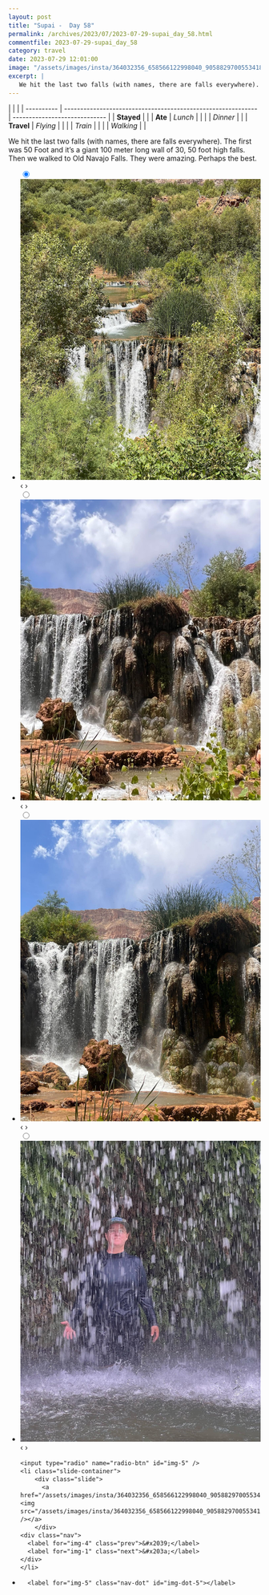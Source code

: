 ```yaml
---
layout: post
title: "Supai -  Day 58"
permalink: /archives/2023/07/2023-07-29-supai_day_58.html
commentfile: 2023-07-29-supai_day_58
category: travel
date: 2023-07-29 12:01:00
image: "/assets/images/insta/364032356_658566122998040_905882970055341838_n_18360839155064682.jpg"
excerpt: |
   We hit the last two falls (with names, there are falls everywhere). The first was 50 Foot and it’s a giant 100 meter long wall of 30, 50 foot high falls. Then we walked to Old Navajo Falls. They were amazing. Perhaps the best.
---
```


|            |                                                              |
| ---------- | ------------------------------------------------------------ | ----------------------------- |
| **Stayed** |  |
| **Ate**    | _Lunch_                                                      |          |
|            | _Dinner_                                                     |          |
| **Travel** | _Flying_                                                     |          |
|            | _Train_                                                      |          |
|            | _Walking_                                                    |          |


 We hit the last two falls (with names, there are falls everywhere). The first was 50 Foot and it’s a giant 100 meter long wall of 30, 50 foot high falls. Then we walked to Old Navajo Falls. They were amazing. Perhaps the best.


<ul class="slides">
    <input type="radio" name="radio-btn" id="img-1" checked="checked" />
    <li class="slide-container">
        <div class="slide">
          <a href="/assets/images/insta/364267704_964477748160005_9121328395305842805_n_18012156340755358.jpg"><img src="/assets/images/insta/364267704_964477748160005_9121328395305842805_n_18012156340755358.jpg" /></a>
        </div>
    <div class="nav">
      <label for="img-5" class="prev">&#x2039;</label>
      <label for="img-2" class="next">&#x203a;</label>
    </div>
    </li>
        <input type="radio" name="radio-btn" id="img-2"  />
    <li class="slide-container">
        <div class="slide">
          <a href="/assets/images/insta/363783213_814584853463881_2204732152063862474_n_17980758335349105.jpg"><img src="/assets/images/insta/363783213_814584853463881_2204732152063862474_n_17980758335349105.jpg" /></a>
        </div>
    <div class="nav">
      <label for="img-1" class="prev">&#x2039;</label>
      <label for="img-3" class="next">&#x203a;</label>
    </div>
    </li>
        <input type="radio" name="radio-btn" id="img-3"  />
    <li class="slide-container">
        <div class="slide">
          <a href="/assets/images/insta/363797640_670648834521246_139321686645958036_n_17990645888172694.jpg"><img src="/assets/images/insta/363797640_670648834521246_139321686645958036_n_17990645888172694.jpg" /></a>
        </div>
    <div class="nav">
      <label for="img-2" class="prev">&#x2039;</label>
      <label for="img-4" class="next">&#x203a;</label>
    </div>
    </li>
        <input type="radio" name="radio-btn" id="img-4"  />
    <li class="slide-container">
        <div class="slide">
          <a href="/assets/images/insta/363509523_256932127194913_8393051311184176884_n_18002815816931206.jpg"><img src="/assets/images/insta/363509523_256932127194913_8393051311184176884_n_18002815816931206.jpg" /></a>
        </div>
    <div class="nav">
      <label for="img-3" class="prev">&#x2039;</label>
      <label for="img-5" class="next">&#x203a;</label>
    </div>
    </li>
    
    <input type="radio" name="radio-btn" id="img-5" />
    <li class="slide-container">
        <div class="slide">
          <a href="/assets/images/insta/364032356_658566122998040_905882970055341838_n_18360839155064682.jpg"><img src="/assets/images/insta/364032356_658566122998040_905882970055341838_n_18360839155064682.jpg" /></a>
        </div>
    <div class="nav">
      <label for="img-4" class="prev">&#x2039;</label>
      <label for="img-1" class="next">&#x203a;</label>
    </div>
    </li>
			
<li class="nav-dots">
      <label for="img-1" class="nav-dot" id="img-dot-1"></label>
      <label for="img-2" class="nav-dot" id="img-dot-2"></label>
      <label for="img-3" class="nav-dot" id="img-dot-3"></label>
      <label for="img-4" class="nav-dot" id="img-dot-4"></label>

      <label for="img-5" class="nav-dot" id="img-dot-5"></label>

</li>
</ul>        
             

		